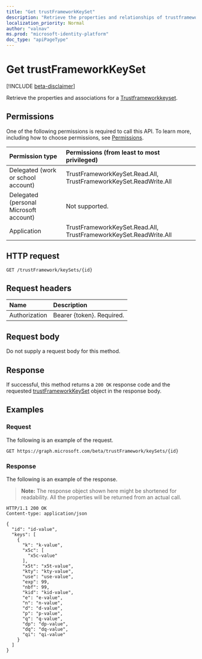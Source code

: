 ```yaml
---
title: "Get trustFrameworkKeySet"
description: "Retrieve the properties and relationships of trustframeworkkeyset object."
localization_priority: Normal
author: "valnav"
ms.prod: "microsoft-identity-platform"
doc_type: "apiPageType"
---
```


# Get trustFrameworkKeySet

[!INCLUDE [beta-disclaimer](../../includes/beta-disclaimer.md)]

Retrieve the properties and associations for a [Trustframeworkkeyset](../resources/trustframeworkkeyset.md).

## Permissions

One of the following permissions is required to call this API. To learn more, including how to choose permissions, see [Permissions](/graph/permissions-reference).

| Permission type                        | Permissions (from least to most privileged) |
|:---------------------------------------|:--------------------------------------------|
| Delegated (work or school account)     | TrustFrameworkKeySet.Read.All, TrustFrameworkKeySet.ReadWrite.All |
| Delegated (personal Microsoft account) | Not supported. |
| Application                            | TrustFrameworkKeySet.Read.All, TrustFrameworkKeySet.ReadWrite.All |

## HTTP request

<!-- { "blockType": "ignored" } -->

```http
GET /trustFramework/keySets/{id}
```

## Request headers

| Name      |Description|
|:----------|:----------|
| Authorization | Bearer {token}. Required. |

## Request body

Do not supply a request body for this method.

## Response

If successful, this method returns a `200 OK` response code and the requested [trustFrameworkKeySet](../resources/trustframeworkkeyset.md) object in the response body.

## Examples

### Request

The following is an example of the request.
<!-- {
  "blockType": "request",
  "name": "get_trustframeworkkeyset"
}-->

```http
GET https://graph.microsoft.com/beta/trustFramework/keySets/{id}
```

### Response

The following is an example of the response.

> **Note:** The response object shown here might be shortened for readability. All the properties will be returned from an actual call.

<!-- {
  "blockType": "response",
  "truncated": true,
  "@odata.type": "microsoft.graph.trustFrameworkKeySet"
} -->

```http
HTTP/1.1 200 OK
Content-type: application/json

{
  "id": "id-value",
  "keys": [
    {
      "k": "k-value",
      "x5c": [
        "x5c-value"
      ],
      "x5t": "x5t-value",
      "kty": "kty-value",
      "use": "use-value",
      "exp": 99,
      "nbf": 99,
      "kid": "kid-value",
      "e": "e-value",
      "n": "n-value",
      "d": "d-value",
      "p": "p-value",
      "q": "q-value",
      "dp": "dp-value",
      "dq": "dq-value",
      "qi": "qi-value"
    }
  ]
}
```

<!-- uuid: 16cd6b66-4b1a-43a1-adaf-3a886856ed98
2019-02-04 14:57:30 UTC -->
<!-- {
  "type": "#page.annotation",
  "description": "Get trustFrameworkKeySet",
  "keywords": "",
  "section": "documentation",
  "tocPath": ""
}-->